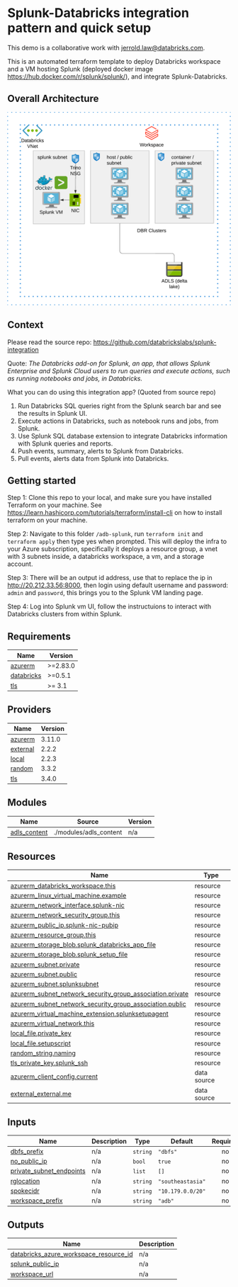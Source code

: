 # Splunk-Databricks integration pattern and quick setup

This demo is a collaborative work with jerrold.law@databricks.com.

This is an automated terraform template to deploy Databricks workspace and a VM hosting Splunk (deployed docker image https://hub.docker.com/r/splunk/splunk/), and integrate Splunk-Databricks.


## Overall Architecture

<img src="../charts/splunk.png" width="600">


## Context

Please read the source repo:
https://github.com/databrickslabs/splunk-integration

Quote: *The Databricks add-on for Splunk, an app, that allows Splunk Enterprise and Splunk Cloud users to run queries and execute actions, such as running notebooks and jobs, in Databricks.*

What you can do using this integration app? (Quoted from source repo)

1. Run Databricks SQL queries right from the Splunk search bar and see the results in Splunk UI.
2. Execute actions in Databricks, such as notebook runs and jobs, from Splunk.
3. Use Splunk SQL database extension to integrate Databricks information with Splunk queries and reports.
4. Push events, summary, alerts to Splunk from Databricks.
5. Pull events, alerts data from Splunk into Databricks.

## Getting started

Step 1: Clone this repo to your local, and make sure you have installed Terraform on your machine. See https://learn.hashicorp.com/tutorials/terraform/install-cli on how to install terraform on your machine.

Step 2: Navigate to this folder `/adb-splunk`, run `terraform init` and `terraform apply` then type yes when prompted. This will deploy the infra to your Azure subscription, specifically it deploys a resource group, a vnet with 3 subnets inside, a databricks workspace, a vm, and a storage account.

Step 3: There will be an output id address, use that to replace the ip in http://20.212.33.56:8000, then login using default username and password:
`admin` and `password`, this brings you to the Splunk VM landing page.

Step 4: Log into Splunk vm UI, follow the instructuions to interact with Databricks clusters from within Splunk.

<!-- BEGIN_TF_DOCS -->
## Requirements

| Name                                                                         | Version  |
| ---------------------------------------------------------------------------- | -------- |
| <a name="requirement_azurerm"></a> [azurerm](#requirement\_azurerm)          | >=2.83.0 |
| <a name="requirement_databricks"></a> [databricks](#requirement\_databricks) | >=0.5.1  |
| <a name="requirement_tls"></a> [tls](#requirement\_tls)                      | >= 3.1   |

## Providers

| Name                                                             | Version |
| ---------------------------------------------------------------- | ------- |
| <a name="provider_azurerm"></a> [azurerm](#provider\_azurerm)    | 3.11.0  |
| <a name="provider_external"></a> [external](#provider\_external) | 2.2.2   |
| <a name="provider_local"></a> [local](#provider\_local)          | 2.2.3   |
| <a name="provider_random"></a> [random](#provider\_random)       | 3.3.2   |
| <a name="provider_tls"></a> [tls](#provider\_tls)                | 3.4.0   |

## Modules

| Name                                                                       | Source                 | Version |
| -------------------------------------------------------------------------- | ---------------------- | ------- |
| <a name="module_adls_content"></a> [adls\_content](#module\_adls\_content) | ./modules/adls_content | n/a     |

## Resources

| Name                                                                                                                                                                                   | Type        |
| -------------------------------------------------------------------------------------------------------------------------------------------------------------------------------------- | ----------- |
| [azurerm_databricks_workspace.this](https://registry.terraform.io/providers/hashicorp/azurerm/latest/docs/resources/databricks_workspace)                                              | resource    |
| [azurerm_linux_virtual_machine.example](https://registry.terraform.io/providers/hashicorp/azurerm/latest/docs/resources/linux_virtual_machine)                                         | resource    |
| [azurerm_network_interface.splunk-nic](https://registry.terraform.io/providers/hashicorp/azurerm/latest/docs/resources/network_interface)                                              | resource    |
| [azurerm_network_security_group.this](https://registry.terraform.io/providers/hashicorp/azurerm/latest/docs/resources/network_security_group)                                          | resource    |
| [azurerm_public_ip.splunk-nic-pubip](https://registry.terraform.io/providers/hashicorp/azurerm/latest/docs/resources/public_ip)                                                        | resource    |
| [azurerm_resource_group.this](https://registry.terraform.io/providers/hashicorp/azurerm/latest/docs/resources/resource_group)                                                          | resource    |
| [azurerm_storage_blob.splunk_databricks_app_file](https://registry.terraform.io/providers/hashicorp/azurerm/latest/docs/resources/storage_blob)                                        | resource    |
| [azurerm_storage_blob.splunk_setup_file](https://registry.terraform.io/providers/hashicorp/azurerm/latest/docs/resources/storage_blob)                                                 | resource    |
| [azurerm_subnet.private](https://registry.terraform.io/providers/hashicorp/azurerm/latest/docs/resources/subnet)                                                                       | resource    |
| [azurerm_subnet.public](https://registry.terraform.io/providers/hashicorp/azurerm/latest/docs/resources/subnet)                                                                        | resource    |
| [azurerm_subnet.splunksubnet](https://registry.terraform.io/providers/hashicorp/azurerm/latest/docs/resources/subnet)                                                                  | resource    |
| [azurerm_subnet_network_security_group_association.private](https://registry.terraform.io/providers/hashicorp/azurerm/latest/docs/resources/subnet_network_security_group_association) | resource    |
| [azurerm_subnet_network_security_group_association.public](https://registry.terraform.io/providers/hashicorp/azurerm/latest/docs/resources/subnet_network_security_group_association)  | resource    |
| [azurerm_virtual_machine_extension.splunksetupagent](https://registry.terraform.io/providers/hashicorp/azurerm/latest/docs/resources/virtual_machine_extension)                        | resource    |
| [azurerm_virtual_network.this](https://registry.terraform.io/providers/hashicorp/azurerm/latest/docs/resources/virtual_network)                                                        | resource    |
| [local_file.private_key](https://registry.terraform.io/providers/hashicorp/local/latest/docs/resources/file)                                                                           | resource    |
| [local_file.setupscript](https://registry.terraform.io/providers/hashicorp/local/latest/docs/resources/file)                                                                           | resource    |
| [random_string.naming](https://registry.terraform.io/providers/hashicorp/random/latest/docs/resources/string)                                                                          | resource    |
| [tls_private_key.splunk_ssh](https://registry.terraform.io/providers/hashicorp/tls/latest/docs/resources/private_key)                                                                  | resource    |
| [azurerm_client_config.current](https://registry.terraform.io/providers/hashicorp/azurerm/latest/docs/data-sources/client_config)                                                      | data source |
| [external_external.me](https://registry.terraform.io/providers/hashicorp/external/latest/docs/data-sources/external)                                                                   | data source |

## Inputs

| Name                                                                                                           | Description | Type     | Default           | Required |
| -------------------------------------------------------------------------------------------------------------- | ----------- | -------- | ----------------- | :------: |
| <a name="input_dbfs_prefix"></a> [dbfs\_prefix](#input\_dbfs\_prefix)                                          | n/a         | `string` | `"dbfs"`          |    no    |
| <a name="input_no_public_ip"></a> [no\_public\_ip](#input\_no\_public\_ip)                                     | n/a         | `bool`   | `true`            |    no    |
| <a name="input_private_subnet_endpoints"></a> [private\_subnet\_endpoints](#input\_private\_subnet\_endpoints) | n/a         | `list`   | `[]`              |    no    |
| <a name="input_rglocation"></a> [rglocation](#input\_rglocation)                                               | n/a         | `string` | `"southeastasia"` |    no    |
| <a name="input_spokecidr"></a> [spokecidr](#input\_spokecidr)                                                  | n/a         | `string` | `"10.179.0.0/20"` |    no    |
| <a name="input_workspace_prefix"></a> [workspace\_prefix](#input\_workspace\_prefix)                           | n/a         | `string` | `"adb"`           |    no    |

## Outputs

| Name                                                                                                                                                           | Description |
| -------------------------------------------------------------------------------------------------------------------------------------------------------------- | ----------- |
| <a name="output_databricks_azure_workspace_resource_id"></a> [databricks\_azure\_workspace\_resource\_id](#output\_databricks\_azure\_workspace\_resource\_id) | n/a         |
| <a name="output_splunk_public_ip"></a> [splunk\_public\_ip](#output\_splunk\_public\_ip)                                                                       | n/a         |
| <a name="output_workspace_url"></a> [workspace\_url](#output\_workspace\_url)                                                                                  | n/a         |
<!-- END_TF_DOCS -->
